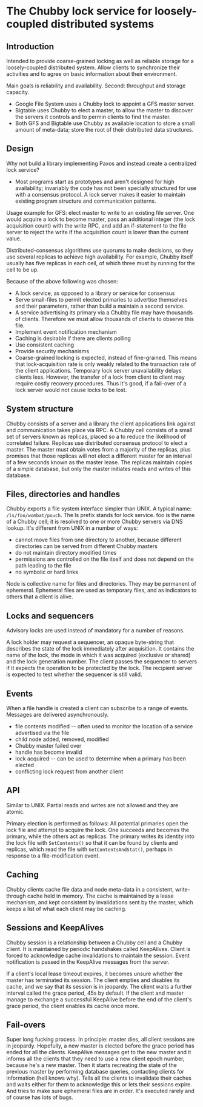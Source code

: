 # The Chubby lock service for loosely-coupled distributed systems

## Introduction

Intended to provide coarse-grained locking as well as reliable storage for a
loosely-coupled distributed system. Allow clients to synchronize their activities and to agree on basic information about their environment.

Main goals is reliability and availability. Second: throughput and storage capacity.

* Google File System uses a Chubby lock to appoint a GFS master server.
* Bigtable uses Chubby to elect a master, to allow the master to discover the servers it controls and to permin clients to find the master.
* Both GFS and Bigtable use Chubby as available location to store a small amount of meta-data; store the root of their distributed data structures.

## Design

Why not build a library implementing Paxos and instead create a centralized lock service?
  * Most programs start as prototypes and aren't designed for high availability; invariably the code has not been specially structured for use with a consensus protocol.
    A lock server makes it easier to maintain existing program structure and communication patterns.

Usage example for GFS: elect master to write to an existing file server. One would acquire a lock to become master,
pass an additional integer (the lock acquisition count) with the write RPC, and add an if-statement to the file server
to reject the write if the acquisition count is lower than the current value.

Distributed-consensus algorithms use quorums to make decisions, so they use several replicas to achieve high availability.
For example, Chubby itself usually has five replicas in each cell, of which three must by running for the cell to be up.

Because of the above following was chosen:
  * A lock service, as opposed to a library or service for consensus
  * Serve small-files to permit elected primaries to advertise themselves and their parameters, rather than build a maintain a second service.
  * A service advertising its primary via a Chubby file may have thousands of clients. Therefore we must allow thousands of clients to observe this file.
  * Implement event notification mechanism
  * Caching is desirable if there are clients polling
  * Use consistent caching
  * Provide security mechanisms
  * Coarse-grained locking is expected, instead of fine-grained. This means that lock-acquisition rate is only weakly related to the transaction rate of the client applications. Temporary lock server unavailability delays clients less. However, the transfer of a lock from client to client may require costly recovery procedures. Thus it's good, if a fail-over of a lock server would not cause locks to be lost.

## System structure

Chubby consists of a server and a library the client applications link against and communication takes place via RPC.
A Chubby cell consists of a small set of servers known as replicas, placed so a to reduce the likelihood of correlated failure.
Replicas use distributed consensus protocol to elect a master. The master must obtain votes from a majority of the replicas,
plus promises that those replicas will not elect a different master for an interval of a few seconds known as the master lease.
The replicas maintain copies of a simple database, but only the master initiates reads and writes of this database.

## Files, directories and handles

Chubby exports a file system interface simpler than UNIX. A typical name: `/ls/foo/wombat/pouch`.
The ls prefix stands for lock service. foo is the name of a Chubby cell; it is resolved to one or more Chubby
servers via DNS lookup. It's different from UNIX in a number of ways:
* cannot move files from one directory to another, because different directories can be served from different Chubby masters
* do not maintain directory modified times
* permissions are controlled on the file itself and does not depend on the path leading to the file
* no symbolic or hard links

Node is collective name for files and directories. They may be permanent of ephemeral.
Ephemeral files are used as temporary files, and as indicators to others that a client is alive.

## Locks and sequencers

 Advisory locks are used instead of mandatory for a number of reasons.

 A lock holder may request a sequencer, an opaque byte-string that describes the state of the lock immediately after acquisition. It contains the name of the lock, the mode in which it was acquired (exclusive or shared) and the lock generation number. The client passes the sequencer to servers if it expects the operation to be protected by the lock. The recipient server is expected to test whether the sequencer is still valid.

## Events

When a file handle is created a client can subscribe to a range of events. Messages are delivered asynchronously.
* file contents modified -- often used to monitor the location of a service advertised via the file
* child node added, removed, modified
* Chubby master failed over
* handle has become invalid
* lock acquired -- can be used to determine when a primary has been elected
* conflicting lock request from another client

## API

Similar to UNIX. Partial reads and writes are not allowed and they are atomic.

Primary election is performed as follows:
All potential primaries open the lock file and attempt to acquire the lock. One succeeds and becomes the primary, while the others act as replicas. The primary writes its identity into the lock file with `SetContents()` so that it can be found by clients and replicas, which read the file with `GetContentsAndStat()`,
perhaps in response to a file-modification event.

## Caching

Chubby clients cache file data and node meta-data in a consistent, write-through cache held in memory. The cache is maintained by a lease mechanism, and kept consistent by invalidations sent by the master, which keeps a list of what each client may be caching.

## Sessions and KeepAlives

Chubby session is a relationship between a Chubby cell and a Chubby client. It is maintained by periodic handshakes called KeepAlives.
Client is forced to acknowledge cache invalidations to maintain the session. Event notification is passed in the KeepAlive messages from the server.

If a client's local lease timeout expires, it becomes unsure whether the master has terminated its session. The client empties and disables its cache, and we say that its session is in jeopardy. The client waits a further interval called the grace period, 45s by default. If the client and master manage to exchange a successful KeepAlive before the end of the client's grace period, the client enables its cache once more.

## Fail-overs

Super long fucking process. In principle: master dies, all client sessions are in jeopardy. Hopefully, a new master is elected before the grace period has ended for all the clients. KeepAlive messages get to the new master and it informs all the clients that they need to use a new client epoch number, because he's a new master. Then it starts recreating the state of the previous master by performing database queries, contacting clients for information (hell knows why). Tells all the clients to invalidate their caches and waits either for them to acknowledge this or lets their sessions expire. And tries to make sure ephemeral files are in order. It's executed rarely and of course has lots of bugs.
